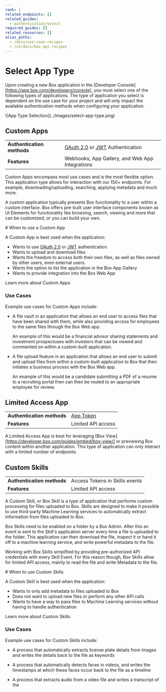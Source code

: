 ```yaml
---
rank: 1
related_endpoints: []
related_guides:
  - authentication/select
required_guides: []
related_resources: []
alias_paths:
  - /docs/use-case-recipes
  - /v2/docs/box-api-recipes
---
```


# Select App Type

Upon creating a new Box application in the
[Developer Console][https://app.box.com/developers/console], you must select
one of the following types of applications. The type of application you select
is dependent on the use case for your project and will only impact the
available authentication methods when configuring your application. 

<ImageFrame border width="400" center>
  ![App Type Selection](../images/select-app-type.png)
</ImageFrame>

## Custom Apps 

<!-- markdownlint-disable line-length -->

|                            |                                                                            |
| -------------------------- | -------------------------------------------------------------------------- |
| **Authentication methods** | [OAuth 2.0][oauth2] or [JWT][jwt] Authentication |
| **Features**               | Webhooks, App Gallery, and Web App Integrations                            |

<!-- markdownlint-enable line-length -->

Custom Apps encompass most use cases and is the most flexible option.
This application type allows for interaction with our 150+ endpoints.
For example, downloading/uploading, searching, applying metadata and much more.

A custom application typically presents Box functionality to a user within a
custom interface. Box offers pre-built user interface components known as UI
Elements for functionality like browsing, search, viewing and more that can be
customized, or you can build your own.

<Message>
  # When to use a Custom App

A Custom App is best used when the application:

- Wants to use [OAuth 2.0][oauth2] or [JWT][jwt] authentication
- Wants to upload and download files
- Wants the freedom to access both their own files, as well as files owned by
  other users, even external users.
- Wants the option to list the application in the Box App Gallery
- Wants to provide integration into the Box Web App

</Message>

<CTA to="g://applications/custom-apps">Learn more about Custom Apps</CTA>

### Use Cases

Example use cases for Custom Apps include:

- A file vault in an application that allows an end user to access files that
  have been shared with them, while also providing access for employees to the
  same files through the Box Web app.

  An example of this would be a financial advisor sharing statements and
  investment prospectuses with investors that can be viewed and commented on
  within a custom-built application.

- A file upload feature in an application that allows an end user to submit and
  upload files from within a custom-built application to Box that then initiates
  a business process with the Box Web app.

  An example of this would be a candidate submitting a PDF of a resume to a
  recruiting portal then can then be routed to an appropriate employee for
  review.

## Limited Access App

|                            |                                       |
| -------------------------- | ------------------------------------- |
| **Authentication methods** | [App Token][app-token]                |
| **Features**               | Limited API access                    |

A Limited Access App is best for leveraging
[Box View][https://developer.box.com/guides/embed/box-view/] or previewing
Box content within another application. This type of application can only
interact with a limited number of endpoints. 

## Custom Skills

|                            |                                |
| -------------------------- | ------------------------------ |
| **Authentication methods** | Access Tokens in Skills events |
| **Features**               | Limited API access             |

A Custom Skill, or Box Skill is a type of application that performs custom
processing for files uploaded to Box. Skills are designed to make it possible to
use third-party Machine Learning services to automatically extract information
from files uploaded to Box.

Box Skills need to be enabled on a folder by a Box Admin. After this an event is
sent to the Skill's application server every time a file is uploaded to the
folder. This application can then download the file, inspect it or hand it off
to a machine learning service, and write powerful metadata to the file.

Working with Box Skills simplified by providing pre-authorized API credentials
with every Skill Event. For this reason though, Box Skills allow for limited API
access, mainly to read the file and write Metadata to the file.

<Message>
  # When to use Custom Skills

A Custom Skill is best used when the application:

- Wants to only add metadata to files uploaded to Box
- Does not want to upload new files or perform any other API calls
- Wants to have a way to pass files to Machine Learning services without
  having to handle authentication

</Message>

<CTA to="g://applications/custom-skills">Learn more about Custom Skills</CTA>

### Use Cases

Example use cases for Custom Skills include:

- A process that automatically extracts license plate details from images and
  writes the details back to the file as keywords

- A process that automatically detects faces in videos, and writes the timestamps
  at which these faces occur back to the file as a timeline

- A process that extracts audio from a video file and writes a transcript of the

[oauth2]: g://authentication/oauth2
[jwt]: g://authentication/jwt
[app-token]: g://authentication/app-token
[custom-apps]: g://applications/custom-apps
